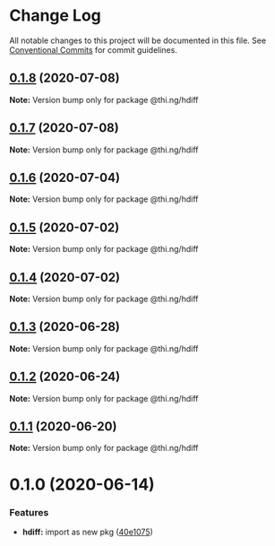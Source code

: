 # Change Log

All notable changes to this project will be documented in this file.
See [Conventional Commits](https://conventionalcommits.org) for commit guidelines.

## [0.1.8](https://github.com/thi-ng/umbrella/compare/@thi.ng/hdiff@0.1.7...@thi.ng/hdiff@0.1.8) (2020-07-08)

**Note:** Version bump only for package @thi.ng/hdiff





## [0.1.7](https://github.com/thi-ng/umbrella/compare/@thi.ng/hdiff@0.1.6...@thi.ng/hdiff@0.1.7) (2020-07-08)

**Note:** Version bump only for package @thi.ng/hdiff





## [0.1.6](https://github.com/thi-ng/umbrella/compare/@thi.ng/hdiff@0.1.5...@thi.ng/hdiff@0.1.6) (2020-07-04)

**Note:** Version bump only for package @thi.ng/hdiff





## [0.1.5](https://github.com/thi-ng/umbrella/compare/@thi.ng/hdiff@0.1.4...@thi.ng/hdiff@0.1.5) (2020-07-02)

**Note:** Version bump only for package @thi.ng/hdiff





## [0.1.4](https://github.com/thi-ng/umbrella/compare/@thi.ng/hdiff@0.1.3...@thi.ng/hdiff@0.1.4) (2020-07-02)

**Note:** Version bump only for package @thi.ng/hdiff





## [0.1.3](https://github.com/thi-ng/umbrella/compare/@thi.ng/hdiff@0.1.2...@thi.ng/hdiff@0.1.3) (2020-06-28)

**Note:** Version bump only for package @thi.ng/hdiff





## [0.1.2](https://github.com/thi-ng/umbrella/compare/@thi.ng/hdiff@0.1.1...@thi.ng/hdiff@0.1.2) (2020-06-24)

**Note:** Version bump only for package @thi.ng/hdiff





## [0.1.1](https://github.com/thi-ng/umbrella/compare/@thi.ng/hdiff@0.1.0...@thi.ng/hdiff@0.1.1) (2020-06-20)

**Note:** Version bump only for package @thi.ng/hdiff





# 0.1.0 (2020-06-14)


### Features

* **hdiff:** import as new pkg ([40e1075](https://github.com/thi-ng/umbrella/commit/40e10755ca520d5d850da98d07b40f9339310318))
